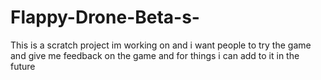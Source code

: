 # Flappy-Drone-Beta-s-
This is a scratch project im working on and i want people to try the game and give me feedback on the game and for things i can add to it in the future
